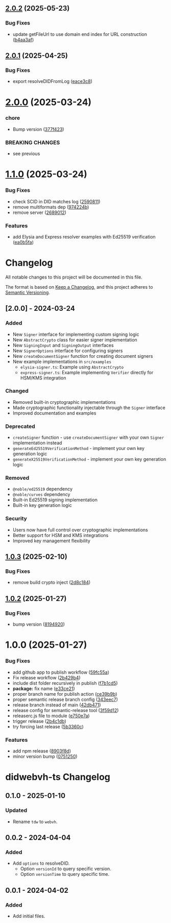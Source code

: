 ## [2.0.2](https://github.com/decentralized-identity/didwebvh-ts/compare/v2.0.1...v2.0.2) (2025-05-23)


### Bug Fixes

* update getFileUrl to use domain end index for URL construction ([b4aa3af](https://github.com/decentralized-identity/didwebvh-ts/commit/b4aa3af9e96a5ebae0a20fafab711f6ff261809f))

## [2.0.1](https://github.com/decentralized-identity/didwebvh-ts/compare/v2.0.0...v2.0.1) (2025-04-25)


### Bug Fixes

* export resolveDIDFromLog ([eace3c8](https://github.com/decentralized-identity/didwebvh-ts/commit/eace3c82e2a72fe3e38e2ae7aa69b6e47f113d70))

# [2.0.0](https://github.com/decentralized-identity/didwebvh-ts/compare/v1.1.0...v2.0.0) (2025-03-24)


### chore

* Bump version ([377f423](https://github.com/decentralized-identity/didwebvh-ts/commit/377f4237ab5b79119d410d54f33b89b0307e007b))


### BREAKING CHANGES

* see previous

# [1.1.0](https://github.com/decentralized-identity/didwebvh-ts/compare/v1.0.3...v1.1.0) (2025-03-24)


### Bug Fixes

* check SCID in DID matches log ([2590811](https://github.com/decentralized-identity/didwebvh-ts/commit/259081152b25960dd54ce3201a60e1fc7d7822db))
* remove multiformats dep ([974224b](https://github.com/decentralized-identity/didwebvh-ts/commit/974224b5b1df23701f049b9926e73af66a28e9ba))
* remove server ([2689012](https://github.com/decentralized-identity/didwebvh-ts/commit/2689012f81a547a8ac205ab9310af88ccf6d13ba))


### Features

* add Elysia and Express resolver examples with Ed25519 verification ([ea0b5fa](https://github.com/decentralized-identity/didwebvh-ts/commit/ea0b5fa6c8bf4b447e29e0554063f07d762e7ad5))

# Changelog

All notable changes to this project will be documented in this file.

The format is based on [Keep a Changelog](https://keepachangelog.com/en/1.0.0/),
and this project adheres to [Semantic Versioning](https://semver.org/spec/v2.0.0.html).

## [2.0.0] - 2024-03-24

### Added
- New `Signer` interface for implementing custom signing logic
- New `AbstractCrypto` class for easier signer implementation
- New `SigningInput` and `SigningOutput` interfaces
- New `SignerOptions` interface for configuring signers
- New `createDocumentSigner` function for creating document signers
- New example implementations in `src/examples`
  - `elysia-signer.ts`: Example using `AbstractCrypto`
  - `express-signer.ts`: Example implementing `Verifier` directly for HSM/KMS integration

### Changed
- Removed built-in cryptographic implementations
- Made cryptographic functionality injectable through the `Signer` interface
- Improved documentation and examples

### Deprecated
- `createSigner` function - use `createDocumentSigner` with your own `Signer` implementation instead
- `generateEd25519VerificationMethod` - implement your own key generation logic
- `generateX25519VerificationMethod` - implement your own key generation logic

### Removed
- `@noble/ed25519` dependency
- `@noble/curves` dependency
- Built-in Ed25519 signing implementation
- Built-in key generation logic

### Security
- Users now have full control over cryptographic implementations
- Better support for HSM and KMS integrations
- Improved key management flexibility


## [1.0.3](https://github.com/decentralized-identity/didwebvh-ts/compare/v1.0.2...v1.0.3) (2025-02-10)


### Bug Fixes

* remove build crypto inject ([2d8c184](https://github.com/decentralized-identity/didwebvh-ts/commit/2d8c1846978131a56ff42eae45950c8163357374))

## [1.0.2](https://github.com/decentralized-identity/didwebvh-ts/compare/v1.0.1...v1.0.2) (2025-01-27)


### Bug Fixes

* bump version ([8194920](https://github.com/decentralized-identity/didwebvh-ts/commit/8194920f290a46857c8bb82a720b46fe6211baf1))

# 1.0.0 (2025-01-27)


### Bug Fixes

* add github app to publish workflow ([59fc55a](https://github.com/decentralized-identity/didwebvh-ts/commit/59fc55a2568067d7eba952d9ac51adc29f7299db))
* Fix release workflow ([2b429b4](https://github.com/decentralized-identity/didwebvh-ts/commit/2b429b4dcd52d1ebe9c9744a5903272ed4c406bb))
* include dist folder recursively in publish ([f7b1cd5](https://github.com/decentralized-identity/didwebvh-ts/commit/f7b1cd514aa99b25f7bd2466283f95afa55ab9d1))
* **package:** fix name ([e33ce21](https://github.com/decentralized-identity/didwebvh-ts/commit/e33ce2146615bc2fd2d300a425176e83acf334cd))
* proper branch name for publish action ([ce39b9b](https://github.com/decentralized-identity/didwebvh-ts/commit/ce39b9b3b26ec49269f261a9a9fb8305d95872c8))
* proper semantic release branch config ([343eec7](https://github.com/decentralized-identity/didwebvh-ts/commit/343eec76575deab7d579e6e8844128627ea70660))
* release branch instead of main ([42db471](https://github.com/decentralized-identity/didwebvh-ts/commit/42db471500e4317b8442b808ae0cf3162599f040))
* release config for semantic-release tool ([3f59d12](https://github.com/decentralized-identity/didwebvh-ts/commit/3f59d12ec1130967c345d27549506e4625a9d386))
* releaserc.js file to module ([e750e7a](https://github.com/decentralized-identity/didwebvh-ts/commit/e750e7a3391c3e1e2fdb024b96bb1f56ff16bd0b))
* trigger release ([2b4c1db](https://github.com/decentralized-identity/didwebvh-ts/commit/2b4c1db7e10c558b56a9e70eea8290c72d5d1c0e))
* try forcing last release ([5b3360c](https://github.com/decentralized-identity/didwebvh-ts/commit/5b3360c5eedc1cf2abed5070cf0635a428b4ebed))


### Features

* add npm release ([8903f8d](https://github.com/decentralized-identity/didwebvh-ts/commit/8903f8d4edebc1cc7fe9c04e4c2b8d9ade12c1a3))
* minor version bump ([0751250](https://github.com/decentralized-identity/didwebvh-ts/commit/0751250d006cc9c085d78ba66091f05d576f02f8))

# didwebvh-ts Changelog

## 0.1.0 - 2025-01-10

### Updated
- Rename `tdw` to `webvh`.

## 0.0.2 - 2024-04-04

### Added
- Add `options` to resolveDID.
  - Option `versionId` to query specific version.
  - Option `versionTime` to query specific time.

## 0.0.1 - 2024-04-02

### Added
- Add initial files.
